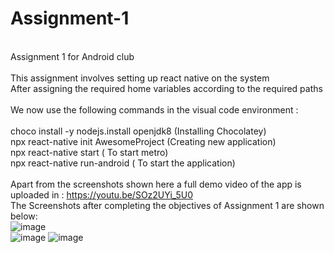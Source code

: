 # Assignment-1
\
Assignment 1 for Android club\
\
This assignment involves setting up react native on the system 
\
After assigning the required home variables according to the required paths\
\
We now use the following commands in the visual code environment :\
\
choco install -y nodejs.install openjdk8 (Installing Chocolatey)\
npx react-native init AwesomeProject (Creating new application)\
npx react-native start ( To start metro)\
npx react-native run-android ( To start the application)\
\
Apart from the screenshots shown here a full demo video of the app is uploaded in : https://youtu.be/SOz2UYi_5U0
\
The Screenshots after completing the objectives of Assignment 1 are shown below:
\
![image](https://user-images.githubusercontent.com/84237347/123511961-46743900-d6a2-11eb-88fc-d3dfba388673.png)
\
![image](https://user-images.githubusercontent.com/84237347/123511970-5724af00-d6a2-11eb-99ce-7854f5744d47.png)
![image](https://user-images.githubusercontent.com/84237347/123511986-74f21400-d6a2-11eb-8884-4b6c49eb4a1d.png)



